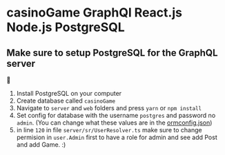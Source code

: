 # casinoGame GraphQl React.js Node.js PostgreSQL


## Make sure to setup PostgreSQL for the GraphQL server
:wave:
1. Install PostgreSQL on your computer
2. Create database called `casinoGame`
3. Navigate to `server` and `web` folders and press `yarn` or `npm install` 
4. Set config for database  with the username `postgres` and password no `admin`. (You can change what these values are in the [ormconfig.json](https://github.com/benawad/graphql-ts-server-boilerplate/blob/master/ormconfig.json))
5. in line `120` in file `server/sr/UserResolver.ts` make sure to change permision in `user.Admin` first to have a role for admin and see add Post and add Game.
 :)

